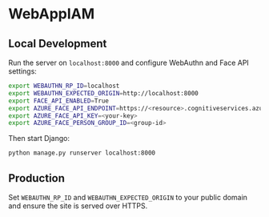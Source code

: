 # WebAppIAM

## Local Development

Run the server on `localhost:8000` and configure WebAuthn and Face API settings:

```bash
export WEBAUTHN_RP_ID=localhost
export WEBAUTHN_EXPECTED_ORIGIN=http://localhost:8000
export FACE_API_ENABLED=True
export AZURE_FACE_API_ENDPOINT=https://<resource>.cognitiveservices.azure.com/
export AZURE_FACE_API_KEY=<your-key>
export AZURE_FACE_PERSON_GROUP_ID=<group-id>
```

Then start Django:

```bash
python manage.py runserver localhost:8000
```

## Production

Set `WEBAUTHN_RP_ID` and `WEBAUTHN_EXPECTED_ORIGIN` to your public domain and
ensure the site is served over HTTPS.
